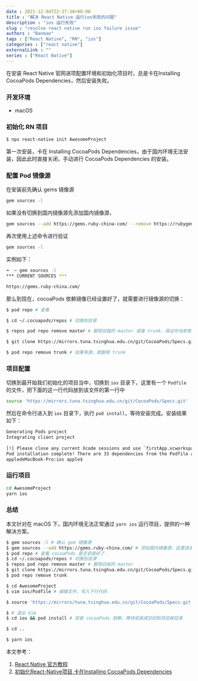 ```yaml
--- 
date : 2021-12-04T22:37:38+08:00
title : "解决 React Native 运行ios失败的问题"
description : "ios 运行失败"
slug : "resolve react native run ios failure issue"
authors : "Banmao"
tags : ["React Native", "RN", "ios"]
categories : ["react native"]
externalLink : ""
series : ["React Native"]
---
```


在安装 React Native 官网进项配置环境和初始化项目时，总是卡在Installing CocoaPods Dependencies，然后安装失败。

### 开发环境

- macOS

### 初始化 RN 项目

```bash
$ npx react-native init AwesomeProject
```

第一次安装，卡在 Installing CocoaPods Dependencies，由于国内环境无法安装，因此此时直接关闭，手动进行 CocoaPods Dependencies 的安装。

### 配置 Pod 镜像源

在安装前先确认 gems 镜像源

```bash
gem sources -l
```

如果没有切换到国内镜像源先添加国内镜像源，

```bash
gem sources --add https://gems.ruby-china-com/ --remove https://rubygems.org/
```

再次使用上述命令进行验证

```bash
gem sources -l
```

实例如下：

```bash
➜  ~ gem sources -l
*** CURRENT SOURCES ***

https://gems.ruby-china.com/
```

那么到现在，cocoaPods 依赖镜像已经设置好了，就需要进行镜像源的切换：

```bash
$ pod repo # 查看

$ cd ~/.cocoapods/repos # 切换到目录

$ repos pod repo remove master # 删除旧版的 master 或者 trunk，保证你当前有且只有一个源

$ git clone https://mirrors.tuna.tsinghua.edu.cn/git/CocoaPods/Specs.git master

$ pod repo remove trunk # 如果有源，就删除 trunk
```

### 项目配置

切换到最开始我们初始化的项目当中，切换到 `ios` 目录下，这里有一个 `Podfile` 的文件，把下面的这一行代码放到该文件的第一行中

```bash
source 'https://mirrors.tuna.tsinghua.edu.cn/git/CocoaPods/Specs.git'
```

然后在命令行进入到 `ios` 目录下，执行 `pod install`，等待安装完成。安装结果如下：

```bash
Generating Pods project
Integrating client project
 
[!] Please close any current Xcode sessions and use `firstApp.xcworkspace` for this project from now on.
Pod installation complete! There are 33 dependencies from the Podfile and 37 total pods installed.
appledeMacBook-Pro:ios apple$ 
```

### 运行项目

```bash
cd AwesomeProject
yarn ios
```

### 总结

本文针对在 macOS 下，国内环境无法正常通过 `yarn ios` 运行项目，提供的一种解决方案。

```bash
$ gem sources -l # 确认 gem 镜像源
$ gem sources --add https://gems.ruby-china.com/ # 添加国内镜像源，这里选用 https://gems.ruby-china.com
$ pod repo # 查看 cocoaPods 是否安装好了
$ cd ~/.cocoapods/repos # 切换到目录
$ repos pod repo remove master # 删除旧版的 master
$ git clone https://mirrors.tuna.tsinghua.edu.cn/git/CocoaPods/Specs.git master
$ pod repo remove trunk

$ cd AwesomeProject
$ vim ios/Podfile # 编辑文件，写入下行代码

$ source 'https://mirrors/tuna.tsinghua.edu.cn/git/CocoaPods/Specs.git'

$ # 退出 Vim
$ cd ios && pod install # 安装 cocoaPods 依赖，等待安装成功回到项目根目录

$ cd ..

$ yarn ios
```


本文参考：
1. [React Native 官方教程](https://reactnative.dev/docs/environment-setup)
2. [初始化React-Native项目,卡在Installing CocoaPods Dependencies](https://www.jianshu.com/p/412d760bcacd)